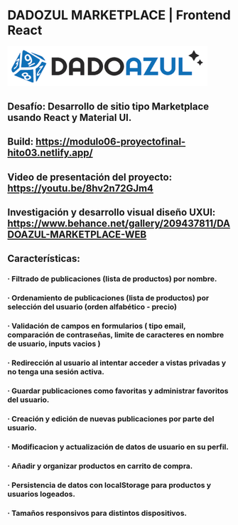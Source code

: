 
 # DADOZUL MARKETPLACE | Frontend React

<img src="public/imgs/Logo_03.png" alt="DadoAzul_Logo.png" width="450" height="auto">

 
## Desafío: Desarrollo de sitio tipo Marketplace usando React y Material UI.
## Build: https://modulo06-proyectofinal-hito03.netlify.app/
## Video de presentación del proyecto: https://youtu.be/8hv2n72GJm4
## Investigación y desarrollo visual diseño UXUI: https://www.behance.net/gallery/209437811/DADOAZUL-MARKETPLACE-WEB
## Características:
### · Filtrado de publicaciones (lista de productos) por nombre.
### · Ordenamiento de publicaciones (lista de productos) por selección del usuario (orden alfabético - precio)
### · Validación de campos en formularios ( tipo email, comparación de contraseñas, limite de caracteres en nombre de usuario, inputs vacios )
### · Redirección al usuario al intentar acceder a vistas privadas y no tenga una sesión activa.
### · Guardar publicaciones como favoritas y administrar favoritos del usuario.
### · Creación y edición de nuevas publicaciones por parte del usuario.
### · Modificacion y actualización de datos de usuario en su perfil.
### · Añadir y organizar productos en carrito de compra.
### · Persistencia de datos con localStorage para productos y usuarios logeados.
### · Tamaños responsivos para distintos dispositivos.
